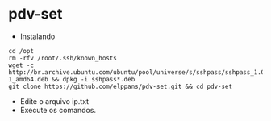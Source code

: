 # pdv-set

- Instalando  

```
cd /opt
rm -rfv /root/.ssh/known_hosts
wget -c http://br.archive.ubuntu.com/ubuntu/pool/universe/s/sshpass/sshpass_1.05-1_amd64.deb && dpkg -i sshpass*.deb
git clone https://github.com/elppans/pdv-set.git && cd pdv-set
```
- Edite o arquivo ip.txt
- Execute os comandos.

